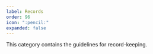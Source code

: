```yaml
---
label: Records
order: 96
icon: ":pencil:"
expanded: false
---
```


This category contains the guidelines for record-keeping. 